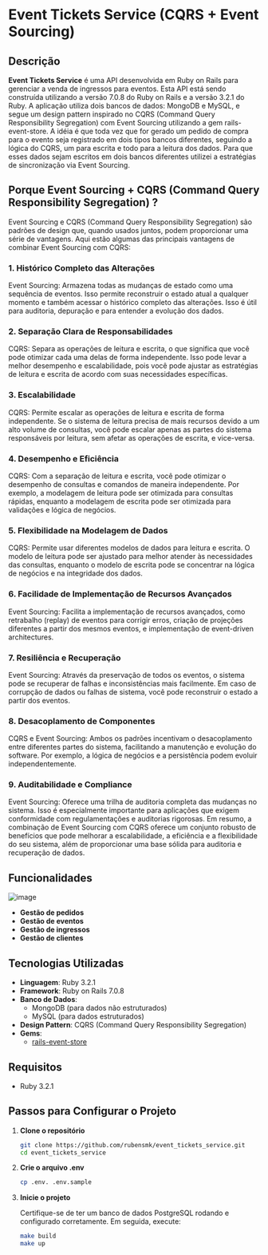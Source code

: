 # Event Tickets Service (CQRS + Event Sourcing)

## Descrição

**Event Tickets Service** é uma API desenvolvida em Ruby on Rails para gerenciar a venda de ingressos para eventos. Esta API está sendo construída utilizando a versão 7.0.8 do Ruby on Rails e a versão 3.2.1 do Ruby. A aplicação utiliza dois bancos de dados: MongoDB e MySQL, e segue um design pattern inspirado no CQRS (Command Query Responsibility Segregation) com Event Sourcing utilizando a gem rails-event-store. A idéia é que toda vez que for gerado um pedido de compra para o evento seja registrado em dois tipos bancos diferentes, seguindo a lógica do CQRS, um para escrita e todo para a leitura dos dados. Para que esses dados sejam escritos em dois bancos diferentes utilizei a estratégias de sincronização via Event Sourcing.

## Porque Event Sourcing + CQRS (Command Query Responsibility Segregation) ?
Event Sourcing e CQRS (Command Query Responsibility Segregation) são padrões de design que, quando usados juntos, podem proporcionar uma série de vantagens. Aqui estão algumas das principais vantagens de combinar Event Sourcing com CQRS:

### 1. Histórico Completo das Alterações
Event Sourcing: Armazena todas as mudanças de estado como uma sequência de eventos. Isso permite reconstruir o estado atual a qualquer momento e também acessar o histórico completo das alterações. Isso é útil para auditoria, depuração e para entender a evolução dos dados.

### 2. Separação Clara de Responsabilidades
CQRS: Separa as operações de leitura e escrita, o que significa que você pode otimizar cada uma delas de forma independente. Isso pode levar a melhor desempenho e escalabilidade, pois você pode ajustar as estratégias de leitura e escrita de acordo com suas necessidades específicas.

### 3. Escalabilidade
CQRS: Permite escalar as operações de leitura e escrita de forma independente. Se o sistema de leitura precisa de mais recursos devido a um alto volume de consultas, você pode escalar apenas as partes do sistema responsáveis por leitura, sem afetar as operações de escrita, e vice-versa.

### 4. Desempenho e Eficiência
CQRS: Com a separação de leitura e escrita, você pode otimizar o desempenho de consultas e comandos de maneira independente. Por exemplo, a modelagem de leitura pode ser otimizada para consultas rápidas, enquanto a modelagem de escrita pode ser otimizada para validações e lógica de negócios.

### 5. Flexibilidade na Modelagem de Dados
CQRS: Permite usar diferentes modelos de dados para leitura e escrita. O modelo de leitura pode ser ajustado para melhor atender às necessidades das consultas, enquanto o modelo de escrita pode se concentrar na lógica de negócios e na integridade dos dados.

### 6. Facilidade de Implementação de Recursos Avançados
Event Sourcing: Facilita a implementação de recursos avançados, como retrabalho (replay) de eventos para corrigir erros, criação de projeções diferentes a partir dos mesmos eventos, e implementação de event-driven architectures.

### 7. Resiliência e Recuperação
Event Sourcing: Através da preservação de todos os eventos, o sistema pode se recuperar de falhas e inconsistências mais facilmente. Em caso de corrupção de dados ou falhas de sistema, você pode reconstruir o estado a partir dos eventos.

### 8. Desacoplamento de Componentes
CQRS e Event Sourcing: Ambos os padrões incentivam o desacoplamento entre diferentes partes do sistema, facilitando a manutenção e evolução do software. Por exemplo, a lógica de negócios e a persistência podem evoluir independentemente.

### 9. Auditabilidade e Compliance
Event Sourcing: Oferece uma trilha de auditoria completa das mudanças no sistema. Isso é especialmente importante para aplicações que exigem conformidade com regulamentações e auditorias rigorosas.
Em resumo, a combinação de Event Sourcing com CQRS oferece um conjunto robusto de benefícios que pode melhorar a escalabilidade, a eficiência e a flexibilidade do seu sistema, além de proporcionar uma base sólida para auditoria e recuperação de dados.

## Funcionalidades
![image](https://github.com/user-attachments/assets/f8fe37bd-92a7-4e5f-b375-73f733bf11a6)

- **Gestão de pedidos**
- **Gestão de eventos**
- **Gestão de ingressos**
- **Gestão de clientes**

## Tecnologias Utilizadas

- **Linguagem**: Ruby 3.2.1
- **Framework**: Ruby on Rails 7.0.8
- **Banco de Dados**: 
  - MongoDB (para dados não estruturados)
  - MySQL (para dados estruturados)
- **Design Pattern**: CQRS (Command Query Responsibility Segregation)
- **Gems**:
  - [rails-event-store](https://railseventstore.org/)

## Requisitos

- Ruby 3.2.1

## Passos para Configurar o Projeto

1. **Clone o repositório**

    ```sh
    git clone https://github.com/rubensmk/event_tickets_service.git
    cd event_tickets_service
    ```

2. **Crie o arquivo .env**

    ```sh
    cp .env. .env.sample
    ```

3. **Inicie o projeto**

    Certifique-se de ter um banco de dados PostgreSQL rodando e configurado corretamente. Em seguida, execute:

    ```sh
    make build
    make up
    ```
